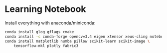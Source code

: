 Learning Notebook
=================

Install everything with anaconda/miniconda:
```bash
conda install glog gflags cmake
conda install -c conda-forge opencv=3.4 eigen xtensor xeus-cling notebook
conda install matplotlib numba pillow scikit-learn scikit-image \
    tensorflow-mkl plotly fabric3
```
